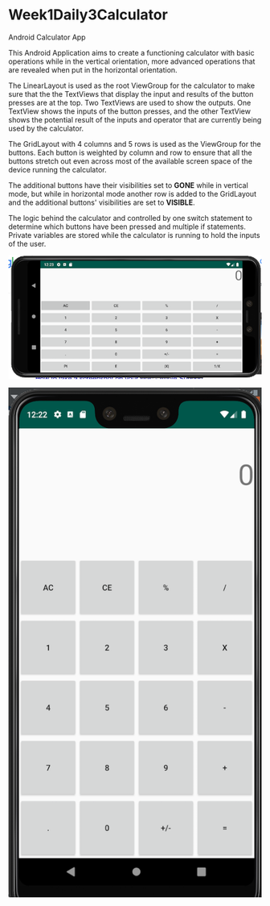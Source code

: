 # Week1Daily3Calculator
Android Calculator App

This Android Application aims to create a functioning calculator with basic operations while in the vertical orientation, more advanced operations that are revealed when put in the horizontal orientation.

The LinearLayout is used as the root ViewGroup for the calculator to make sure that the the TextViews that display the input and results of the button presses are at the top. Two TextViews are used to show the outputs. One TextView shows the inputs of the button presses, and the other TextView shows the potential result of the inputs and operator that are currently being used by the calculator.

The GridLayout with 4 columns and 5 rows is used as the ViewGroup for the buttons. Each button is weighted by column and row to ensure that all the buttons stretch out even across most of the available screen space of the device running the calculator.

The additional buttons have their visibilities set to **GONE** while in vertical mode, but while in horizontal mode another row is added to the GridLayout and the additional buttons' visibilities are set to **VISIBLE**.

The logic behind the calculator and controlled by one switch statement to determine which buttons have been pressed and multiple if statements. Private variables are stored while the calculator is running to hold the inputs of the user.

![](Week1Daily3Calculator/horizontalOrientation.png)

![](Week1Daily3Calculator/verticalOrientation.png)
